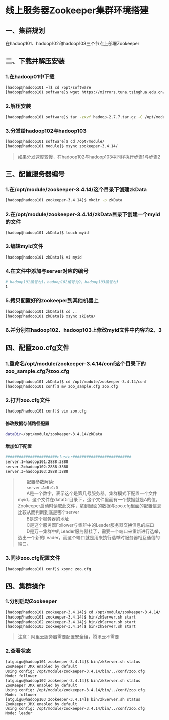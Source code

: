 # 线上服务器Zookeeper集群环境搭建

## 一、集群规划

在hadoop101、hadoop102和hadoop103三个节点上部署Zookeeper

## 二、下载并解压安装

### 1.在hadoop01中下载

```bash
[hadoop@hadoop101 ~]$ cd /opt/software
[hadoop@hadoop101 software]$ wget https://mirrors.tuna.tsinghua.edu.cn/apache/zookeeper/zookeeper-3.4.14/zookeeper-3.4.14.tar.gz
```

### 2.解压安装

```bash
[hadoop@hadoop101 software]$ tar -zxvf hadoop-2.7.7.tar.gz -C /opt/module/
```

### 3.分发给hadoop102与hadoop103

```bash
[hadoop@hadoop101 software]$ cd /opt/module/
[hadoop@hadoop101 module]$ xsync zookeeper-3.4.14/
```

>如果分发速度较慢，在hadoop102与hadoop103中同样执行步骤1与步骤2

## 三、配置服务器编号

### 1.在/opt/module/zookeeper-3.4.14/这个目录下创建zkData

```bash
[hadoop@hadoop101 zookeeper-3.4.14]$ mkdir -p zkData
```

### 2.在/opt/module/zookeeper-3.4.14/zkData目录下创建一个myid的文件

```bash
[hadoop@hadoop101 zkData]$ touch myid
```

### 3.编辑myid文件

```bash
[hadoop@hadoop101 zkData]$ vi myid
```

### 4.在文件中添加与server对应的编号

```bash
# hadoop101编号为1，hadoop102编号为2，hadoop103编号为3
1
```

### 5.拷贝配置好的zookeeper到其他机器上

```bash
[hadoop@hadoop101 zkData]$ cd ..
[hadoop@hadoop101 zkData]$ xsync zkData/
```

### 6.并分别在hadoop102、hadoop103上修改myid文件中内容为2、3

## 四、配置zoo.cfg文件

### 1.重命名/opt/module/zookeeper-3.4.14/conf这个目录下的zoo_sample.cfg为zoo.cfg

```bash
[hadoop@hadoop101 zkData]$ cd /opt/module/zookeeper-3.4.14/conf
[hadoop@hadoop101 conf]$ mv zoo_sample.cfg zoo.cfg
```

### 2.打开zoo.cfg文件

```bash
[hadoop@hadoop101 conf]$ vim zoo.cfg
```

#### 修改数据存储路径配置

```bash
dataDir=/opt/module/zookeeper-3.4.14/zkData
```

#### 增加如下配置

```bash
#######################cluster##########################
server.1=hadoop101:2888:3888
server.2=hadoop102:2888:3888
server.3=hadoop103:2888:3888
```

>&emsp;&emsp;配置参数解读:  
>&emsp;&emsp;`server.A=B:C:D`  
>&emsp;&emsp;A是一个数字，表示这个是第几号服务器。集群模式下配置一个文件myid，这个文件在dataDir目录下，这个文件里面有一个数据就是A的值，Zookeeper启动时读取此文件，拿到里面的数据与zoo.cfg里面的配置信息比较从而判断到底是哪个server  
&emsp;&emsp;B是这个服务器的地址  
&emsp;&emsp;C是这个服务器Follower与集群中的Leader服务器交换信息的端口  
&emsp;&emsp;D是万一集群中的Leader服务器挂了，需要一个端口来重新进行选举，选出一个新的Leader，而这个端口就是用来执行选举时服务器相互通信的端口。

### 3.同步zoo.cfg配置文件

```bash
[hadoop@hadoop101 conf]$ xsync zoo.cfg
```

## 四、集群操作

### 1.分别启动Zookeeper

```bash
[hadoop@hadoop101 zookeeper-3.4.14]$ cd /opt/module/zookeeper-3.4.14/
[hadoop@hadoop101 zookeeper-3.4.14]$ bin/zkServer.sh start
[hadoop@hadoop102 zookeeper-3.4.14]$ bin/zkServer.sh start
[hadoop@hadoop103 zookeeper-3.4.14]$ bin/zkServer.sh start
```

>注意：阿里云服务器需要配置安全组，腾讯云不需要

### 2.查看状态

```bash
[atguigu@hadoop101 zookeeper-3.4.14]$ bin/zkServer.sh status
ZooKeeper JMX enabled by default
Using config: /opt/module/zookeeper-3.4.14/bin/../conf/zoo.cfg
Mode: follower
[atguigu@hadoop102 zookeeper-3.4.14]$ bin/zkServer.sh status
ZooKeeper JMX enabled by default
Using config: /opt/module/zookeeper-3.4.14/bin/../conf/zoo.cfg
Mode: follower
[atguigu@hadoop103 zookeeper-3.4.14]$ bin/zkServer.sh status
ZooKeeper JMX enabled by default
Using config: /opt/module/zookeeper-3.4.14/bin/../conf/zoo.cfg
Mode: leader
```
